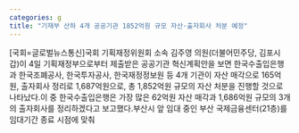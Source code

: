 ```yaml
---
categories: g
title: "기재부 산하 4개 공공기관 1852억원 규모 자산·출자회사 처분 예정"
---
```

[국회=글로벌뉴스통신]국회 기획재정위원회 소속 김주영 의원(더불어민주당, 김포시갑)이 4일 기획재정부으로부터 제출받은 공공기관 혁신계획안을 보면 한국수출입은행과 한국조폐공사, 한국투자공사, 한국재정정보원 등 4개 기관이 자산 매각으로 165억원, 출자회사 정리로 1,687억원으로, 총 1,852억원 규모의 자산 처분을 진행할 것으로 나타났다.이 중 한국수출입은행은 가장 많은 62억원 자산 매각과 1,686억원 규모의 3개의 출자회사를 정리하겠다고 보고했다.부산시 앞 임대 중인 부산 국제금융센터(21층)를 임대기간 종료 시점에 맞춰